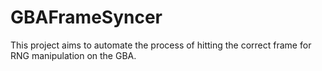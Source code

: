 # GBAFrameSyncer
This project aims to automate the process of hitting the correct frame for RNG manipulation on the GBA.
